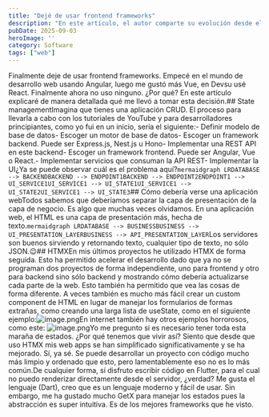```yaml
---
title: "Dejé de usar frontend frameworks"
description: "En este artículo, el autor comparte su evolución desde el uso de Angular, Vue y React hasta prescindir completamente de los frameworks de frontend. Explica las razones detrás de esta decisión, detallando cómo la gestión de estados en las aplicaciones web tradicionales puede complicar el desarrollo. Propone una visión alternativa, donde el backend sirve directamente la capa de presentación, y destaca el uso de HTMX como una solución que simplifica la creación de aplicaciones web."
pubDate: 2025-09-03
heroImage: ''
category: Software
tags: ["web"]
---
```


Finalmente deje de usar frontend frameworks. Empecé en el mundo de desarrollo web usando Angular, luego me gustó más Vue, en Devsu usé React. Finalmente ahora no uso ninguno. ¿Por qué? En este artículo explicaré de manera detallada qué me llevó a tomar esta decisión.## State managementImagina que tienes una aplicación CRUD. El proceso para llevarla a cabo con los tutoriales de YouTube y para desarrolladores principiantes, como yo fui en un inicio, sería el siguiente:- Definir modelo de base de datos- Escoger un motor de base de datos- Escoger un framework backend. Puede ser Express.js, Nest.js u Hono- Implementar una REST API en este backend- Escoger un framework frontend. Puede ser Angular, Vue o React.- Implementar servicios que consuman la API REST- Implementar la UI¿Ya se puede observar cuál es el problema aquí?```mermaidgraph LRDATABASE --> BACKENDBACKEND --> ENDPOINT1BACKEND --> ENDPOINT2ENDPOINT1 --> UI_SERVICE1UI_SERVICE1 --> UI_STATE1UI_SERVICE1 --> UI_STATE2UI_SERVICE1 --> UI_STATE3```## Cómo debería verse una aplicación webTodos sabemos que deberíamos separar la capa de presentación de la capa de negocio. Es algo que muchas veces olvidamos. En una aplicación web, el HTML es una capa de presentación más, hecha de texto.```mermaidgraph LRDATABASE --> BUSINESSBUSINESS --> UI_PRESENTATION_LAYERBUSINESS --> API_PRESENTATION_LAYER```Los servidores son buenos sirviendo y retornando texto, cualquier tipo de texto, no sólo JSON.😉## HTMXEn mis últimos proyectos he utilizado HTMX de forma seguida. Esto ha permitido acelerar el desarrollo dado que ya no se programan dos proyectos de forma independiente, uno para frontend y otro para backend sino sólo backend y mostrando cómo debería actualizarse cada parte de la web. Esto también ha permitido que vea las cosas de forma diferente. A veces también es mucho más fácil crear un custom component de HTML en lugar de manejar los formularios de formas extrañas, como creando una larga lista de useState, como en el siguiente ejemplo:![image.png](https://prod-files-secure.s3.us-west-2.amazonaws.com/b9eb5589-c2ac-4c5c-8357-49b23d1b7529/04eb041f-b9a8-4557-a22247bfdf36/image.png?X-Amz-Algorithm=AWS4-HMAC-SHA256&X-Amz-Content-Sha256=UNSIGNED-PAYLOAD&X-Amz-Credential=ASIAZI2LB466TY6DZL6M%2F20251001%2Fus-west-2%2Fs3%2Faws4_request&X-Amz-Date=20251001T040649Z&X-Amz-Expires=3600&X-Amz-Security-Token=IQoJb3JpZ2luX2VjEHIaCXVzLXdlc3QtMiJGMEQCIHeNbF8wftz%2FLa5WSuzcvx4N6vMTQMrLK84ruEmKNo72AiAi05VUpORC%2BvLeQglxFoh4foxcwnplIJpqQCH0mEtusiqIBAj7%2F%2F%2F%2F%2F%2F%2F%2F%2F%2F8BEAAaDDYzNzQyMzE4MzgwNSIMQTaHLSnkAKgeUpquKtwDNDVBc4BDsgiLzL%2FWOCsF66gdLQRUbUbwtsHMuuzlnN3B4ZVtgZMOX%2FbLNQRiBQrpFLtw9zgs6lSzvUYByd8rYGOLgt2dfWOx0LMB9PY3YfVeBL39UuAKuiJBWVm3Y8%2Fbwl2Ob%2FDRBJjmYa2biz%2BmLZtldxFNd9NA3iDzaOCjMEbRdeDfq396KcyGCrsxfQlA%2Bzs6f3ME9uZ%2Fhx4nlr%2FFdRTumRmeeAadZd1qCeode%2BoOHemKFa3OryqJuvFNm92c8fpUWn6JuTcFYbxEzq6pbdwyzi5pz7LJvcI2Kspp2V2N3ehsHQOqzErh2FgIgFNsa3eiWdB5O8a0sVnVNsFs%2BV6Iu9frkzgODnEGp2sJaLMRvWRB9bzHnDRg7rCa5wMAar6C7Su%2Bo102twQO6UwVUVYEbtq3zyvtHQrMdNHkiN1uWkMwTZ7rwknUkl6BluPWeVBd4023V2crYbIj6fyRVj9%2FVSdZnzSKALuqbL06NVklowaRlLKMq3sTlmUKQ58RTdZo73SN98yjVhFZWC6T7cTqAPdCpbZDz7p93xqw9S6W4TNgpKhcG47PwtgijM6HUrqbwxt9x6CxZOMTR6EvCoM78X0OoYc9wsOCx2dnB6y3XGyIgf%2FX9HF%2B1y4wionyxgY6pgFmz5KrkeiyY1nDcaldktI9kIPKyxa5%2FBILHEHGYGUtD5P2hRx3u1qV0SdAmTxl6df2kn9YPySYAw%2F2Mov%2BwZ7D9CocI2FixCDPL%2FRJiSax%2F%2FWPejUNnfEPdXQRixMXTRCYTQG2juxojFnlRJk%2FYUGprg%2FikA87FrpB0Eu4PhY1IIVI4RSqjVfC1d5ShGHOTzVQlYM8VfBccsQ7kfGNqTEY3Bdu8HEJ&X-Amz-Signature=2e7c1704572d702e63b8e7463ca24ae8347cd130d53c15f4e3094b8aabcefa61&X-Amz-SignedHeaders=host&x-amz-checksum-mode=ENABLED&x-id=GetObject)En internet también hay otros ejemplos horrorosos, como este: ![image.png](https://prod-files-secure.s3.us-west-2.amazonaws.com/b9eb5589-c2ac-4c5c-8357-49b23d1b7529/ebb24493-fdad-41c1-a285-e2141b9987ec/image.png?X-Amz-Algorithm=AWS4-HMAC-SHA256&X-Amz-Content-Sha256=UNSIGNED-PAYLOAD&X-Amz-Credential=ASIAZI2LB466TY6DZL6M%2F20251001%2Fus-west-2%2Fs3%2Faws4_request&X-Amz-Date=20251001T040649Z&X-Amz-Expires=3600&X-Amz-Security-Token=IQoJb3JpZ2luX2VjEHIaCXVzLXdlc3QtMiJGMEQCIHeNbF8wftz%2FLa5WSuzcvx4N6vMTQMrLK84ruEmKNo72AiAi05VUpORC%2BvLeQglxFoh4foxcwnplIJpqQCH0mEtusiqIBAj7%2F%2F%2F%2F%2F%2F%2F%2F%2F%2F8BEAAaDDYzNzQyMzE4MzgwNSIMQTaHLSnkAKgeUpquKtwDNDVBc4BDsgiLzL%2FWOCsF66gdLQRUbUbwtsHMuuzlnN3B4ZVtgZMOX%2FbLNQRiBQrpFLtw9zgs6lSzvUYByd8rYGOLgt2dfWOx0LMB9PY3YfVeBL39UuAKuiJBWVm3Y8%2Fbwl2Ob%2FDRBJjmYa2biz%2BmLZtldxFNd9NA3iDzaOCjMEbRdeDfq396KcyGCrsxfQlA%2Bzs6f3ME9uZ%2Fhx4nlr%2FFdRTumRmeeAadZd1qCeode%2BoOHemKFa3OryqJuvFNm92c8fpUWn6JuTcFYbxEzq6pbdwyzi5pz7LJvcI2Kspp2V2N3ehsHQOqzErh2FgIgFNsa3eiWdB5O8a0sVnVNsFs%2BV6Iu9frkzgODnEGp2sJaLMRvWRB9bzHnDRg7rCa5wMAar6C7Su%2Bo102twQO6UwVUVYEbtq3zyvtHQrMdNHkiN1uWkMwTZ7rwknUkl6BluPWeVBd4023V2crYbIj6fyRVj9%2FVSdZnzSKALuqbL06NVklowaRlLKMq3sTlmUKQ58RTdZo73SN98yjVhFZWC6T7cTqAPdCpbZDz7p93xqw9S6W4TNgpKhcG47PwtgijM6HUrqbwxt9x6CxZOMTR6EvCoM78X0OoYc9wsOCx2dnB6y3XGyIgf%2FX9HF%2B1y4wionyxgY6pgFmz5KrkeiyY1nDcaldktI9kIPKyxa5%2FBILHEHGYGUtD5P2hRx3u1qV0SdAmTxl6df2kn9YPySYAw%2F2Mov%2BwZ7D9CocI2FixCDPL%2FRJiSax%2F%2FWPejUNnfEPdXQRixMXTRCYTQG2juxojFnlRJk%2FYUGprg%2FikA87FrpB0Eu4PhY1IIVI4RSqjVfC1d5ShGHOTzVQlYM8VfBccsQ7kfGNqTEY3Bdu8HEJ&X-Amz-Signature=5772f76ed432f08a8e06173f527f844980d98a494dfdb249647ee2ba9292b0e4&X-Amz-SignedHeaders=host&x-amz-checksum-mode=ENABLED&x-id=GetObject)Yo me pregunto si es necesario tener toda esta maraña de estados. ¿Por qué tenemos que vivir así? Siento que desde que uso HTMX mis web apps se han simplificado significativamente y se ha mejorado. Sí, ya sé. Se puede desarrollar un proyecto con código mucho más limpio y ordenado que esto, pero lamentablemente eso no es lo más común.De cualquier forma, sí disfruto escribir código en Flutter, para el cual no puedo renderizar directamente desde el servidor, ¿verdad? Me gusta el lenguaje (Dart), creo que es un lenguaje moderno y fácil de usar. Sin embargo, me ha gustado mucho GetX para manejar los estados pues la abstracción es super intuitiva. Es de los mejores frameworks que he visto.